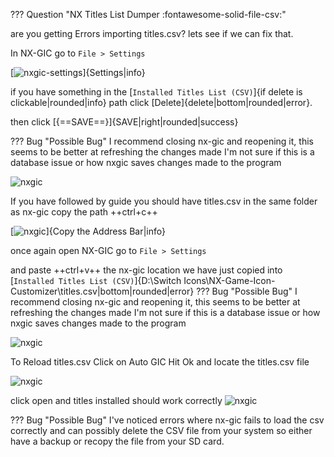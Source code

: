 ??? Question "NX Titles List Dumper :fontawesome-solid-file-csv:"

are you getting Errors importing titles.csv?
lets see if we can fix that.

In NX-GIC go to `File > Settings`

[![nxgic-settings](<img/usingnxgic/settings.jpg>)]{Settings|info}

if you have something in the [`Installed Titles List (CSV)`]{if delete is clickable|rounded|info} path click [Delete]{delete|bottom|rounded|error}.

then click [{==SAVE==}]{SAVE|right|rounded|success}

??? Bug "Possible Bug"
	I recommend closing nx-gic and reopening it, this seems to be better at refreshing the changes made
	I'm not sure if this is a database issue or how nxgic saves changes made to the program

![nxgic](<img/usingnxgic/bug/csv.png>)



If you have followed by guide you should have titles.csv in the same folder as nx-gic 
copy the path ++ctrl+c++

[![nxgic](img/usingnxgic/bug/csv1.png)]{Copy the Address Bar|info}

once again open NX-GIC go to `File > Settings`

and paste ++ctrl+v++ the nx-gic location we have just copied into [`Installed Titles List (CSV)`]{D:\Switch Icons\NX-Game-Icon-Customizer\titles.csv|bottom|rounded|error}
??? Bug "Possible Bug"
	I recommend closing nx-gic and reopening it, this seems to be better at refreshing the changes made
	I'm not sure if this is a database issue or how nxgic saves changes made to the program
	
![nxgic](<img/usingnxgic/bug/csv1.1.png>)

To Reload titles.csv Click on Auto GIC
Hit Ok and locate the titles.csv file

![nxgic](<img/usingnxgic/bug/csv2.png>)

click open and titles installed should work correctly
![nxgic](<img/usingnxgic/bug/csv3.png>)

??? Bug "Possible Bug"
	I've noticed errors where nx-gic fails to load the csv correctly and can possibly delete the CSV file from your system
	so either have a backup or recopy the file from your SD card.